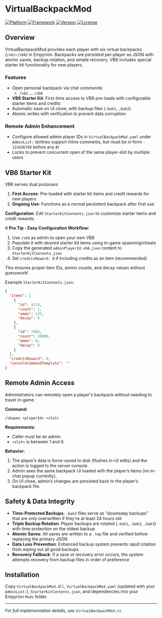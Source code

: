 # VirtualBackpackMod

[![Platform](https://img.shields.io/badge/Platform-Empyrion-blue?style=for-the-badge&logo=steam)](https://store.steampowered.com/app/383120/Empyrion__Galactic_Survival/)
[![Framework](https://img.shields.io/badge/.NET-Standard%202.0-purple?style=for-the-badge&logo=dotnet)](https://dotnet.microsoft.com/)
[![Version](https://img.shields.io/badge/Version-2.0.1-orange?style=for-the-badge)](https://github.com/chaosz5050/empyrion-mods/tree/main/VirtualBackpackMod)
[![License](https://img.shields.io/badge/License-CC%20BY--NC--SA%204.0-red?style=for-the-badge)](https://creativecommons.org/licenses/by-nc-sa/4.0/)

## Overview

VirtualBackpackMod provides each player with six virtual backpacks (`/vb1`–`/vb6`) in Empyrion. Backpacks are persisted per-player as JSON with atomic saves, backup rotation, and simple recovery. VB6 includes special starter kit functionality for new players.

### Features
- Open personal backpack via chat commands:
  - `/vb1` … `/vb6`
- **VB6 Starter Kit**: First-time access to VB6 pre-loads with configurable starter items and credits
- Automatic save on UI close, with backup files (`.bak1`, `.bak2`).
- Atomic writes with verification to prevent data corruption.

### Remote Admin Enhancement
- Configure allowed admin player IDs in `VirtualBackpackMod.yaml` under `AdminList:`
  (entries support inline comments, but must be in form `- 123456789` before any `#`)
- Locks to prevent concurrent open of the same player-slot by multiple users

## VB6 Starter Kit

VB6 serves dual purposes:
1. **First Access**: Pre-loaded with starter kit items and credit rewards for new players
2. **Ongoing Use**: Functions as a normal persistent backpack after first use

**Configuration**: Edit `StarterKitContents.json` to customize starter items and credit rewards.

**💡 Pro Tip - Easy Configuration Workflow:**
1. Use `/vb6` as admin to open your own VB6 
2. Populate it with desired starter kit items using in-game spawning/cheats
3. Copy the generated `adminPlayerId.vb6.json` content to `StarterKitContents.json`
4. Set `creditsReward: 0` if including credits as an item (recommended)

This ensures proper item IDs, ammo counts, and decay values without guesswork!

Example `StarterKitContents.json`:
```json
{
  "items": [
    {
      "id": 4119,
      "count": 1,
      "ammo": 125,
      "decay": 0
    },
    {
      "id": 7906,
      "count": 10000,
      "ammo": 0,
      "decay": 0
    }
  ],
  "creditsReward": 0,
  "consoleCommandTemplate": ""
}
```

## Remote Admin Access

Administrators can remotely open a player's backpack without needing to travel in-game.

**Command:**
```
/vbopen <playerId> <slot>
```

**Requirements:**
- Caller must be an admin.
- `<slot>` is between 1 and 6.

**Behavior:**
1. The player’s data is force-saved to disk (flushes in-UI edits) and the action is logged to the server console.
2. Admin sees the same backpack UI loaded with the player’s items (no in-chat popup currently).
3. On UI close, admin’s changes are persisted back to the player’s backpack file.

## Safety & Data Integrity

- **Time-Protected Backups**: `.bak3` files serve as "doomsday backups" that are only overwritten if they're at least 24 hours old
- **Triple Backup Rotation**: Player backups are rotated (`.bak1`, `.bak2`, `.bak3`) with time protection on the oldest backup
- **Atomic Saves**: All saves are written to a `.tmp` file and verified before replacing the primary JSON
- **Data Loss Prevention**: Enhanced backup system prevents rapid rotation from wiping out all good backups
- **Recovery Fallback**: If a save or recovery error occurs, the system attempts recovery from backup files in order of preference

## Installation

Copy `VirtualBackpackMod.dll`, `VirtualBackpackMod.yaml` (updated with your `AdminList:`), `StarterKitContents.json`, and dependencies into your Empyrion `Mods` folder.

---
*For full implementation details, see `VirtualBackpackMod.cs`.*
